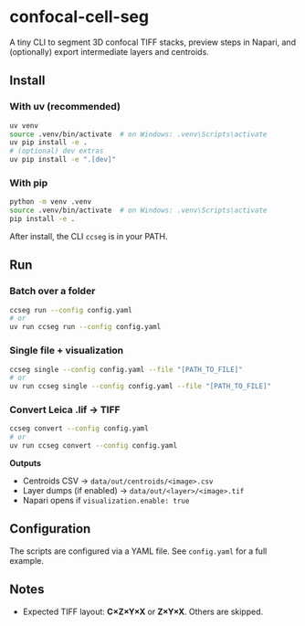 # confocal-cell-seg

A tiny CLI to segment 3D confocal TIFF stacks, preview steps in Napari, and (optionally) export intermediate layers and centroids.

## Install

### With **uv** (recommended)

```bash
uv venv
source .venv/bin/activate  # on Windows: .venv\Scripts\activate
uv pip install -e .
# (optional) dev extras
uv pip install -e ".[dev]"
```

### With **pip**

```bash
python -m venv .venv
source .venv/bin/activate  # on Windows: .venv\Scripts\activate
pip install -e .
```

After install, the CLI `ccseg` is in your PATH.

## Run

### Batch over a folder

```bash
ccseg run --config config.yaml
# or
uv run ccseg run --config config.yaml
```

### Single file + visualization

```bash
ccseg single --config config.yaml --file "[PATH_TO_FILE]"
# or
uv run ccseg single --config config.yaml --file "[PATH_TO_FILE]"
```

### Convert Leica .lif → TIFF

```bash
ccseg convert --config config.yaml
# or
uv run ccseg convert --config config.yaml
```

**Outputs**

-   Centroids CSV → `data/out/centroids/<image>.csv`
-   Layer dumps (if enabled) → `data/out/<layer>/<image>.tif`
-   Napari opens if `visualization.enable: true`

## Configuration

The scripts are configured via a YAML file. See `config.yaml` for a full example.

## Notes

-   Expected TIFF layout: **C×Z×Y×X** or **Z×Y×X**. Others are skipped.
